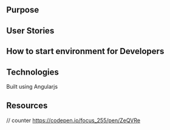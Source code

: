 ## Purpose


## User Stories



## How to start environment for Developers

## Technologies
Built using Angularjs

## Resources
// counter
https://codepen.io/focus_255/pen/ZeQVRe
